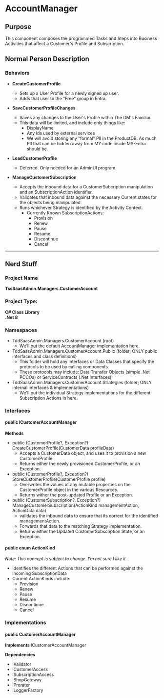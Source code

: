 # AccountManager

## Purpose
This component composes the programmed Tasks and Steps into Business Activities that affect a Customer's Profile and Subscription.

## Normal Person Description

### Behaviors
* **CreateCustomerProfile**
  * Sets up a User Profile for a newly signed up user.
  * Adds that user to the "Free" group in Entra.
* **SaveCustomerProfileChanges**
  * Saves any changes to the User's Profile within The DM's Familiar.
  * This data will be limited, and include only things like:
    * DisplayName
    * Any Ids used by external services
    * We will avoid storing any "formal" PII in the ProductDB.  As much PII that can be hidden away from MY code inside MS-Entra should be.
* **LoadCustomerProfile**
  * Deferred.  Only needed for an AdminUI program.

* **ManageCustomerSubscription**
  * Accepts the inbound data for a CustomerSubcription manipulation and an SubscriptionAction identifier.
  * Validates that inbound data against the necessary Current states for the objects being manipulated.
  * Runs whichever Strategy is identified by the Activity Context.
    * Currently Known SubscriptionActions:
      * Provision
      * Renew
      * Pause
      * Resume
      * Discontinue
      * Cancel

---
## Nerd Stuff
### Project Name
**TssSaasAdmin.Managers.CustomerAccount**

### Project Type:  
**C# Class Library**  
**.Net 8**

### Namespaces
 * TddSaasAdmin.Managers.CustomerAccount (root)
   * We'll put the default AccountManager implementation here.
 * TddSaasAdmin.Managers.CustomerAccount.Public (folder; ONLY public interfaces and class definitions)
   * This folder will hold any interfaces or Data Classes that specify the protocols to be used by calling components.
   * These protocols may include:  Data Transfer Objects (simple .Net POCOs) or ServiceContracts (.Net Interfaces)
 * TddSaasAdmin.Managers.CustomerAccount.Strategies (folder; ONLY internal interfaces & implementations)
   * We'll put the individual Strategy implementations for the different Subscription Actions in here.

### Interfaces
#### public ICustomerAccountManager

**Methods**
 * public (CustomerProfile?, Exception?) CreateCustomerProfile(CustomerData profileData)
   * Accepts a CustomerData object, and uses it to provision a new CustomerProfile.
   * Returns either the newly provisioned CustomerProfile, or an Exception.
 * public (CustomerProfile?, Exception?) StoreCustomerProfile(CustomerProfile profile)
   * Overwrites the values of any mutable properties on the CustomerProfile object in the various Resources.
   * Returns wither the post-updated Profile or an Exception.
 * public (CustomerSubscription?, Exception?) ManageCustomerSubscription(ActionKind managementAction, ActionData data)
   * validates the inbound data to ensure that its correct for the identified managementAction.
   * Forwards that data to the matching Strategy implementation.
   * Returns either the Updated CustomerSobscription State, or an Exception.

#### public enum ActionKind
*Note:  This concept is subject to change.  I'm not sure I like it.*
 * Identifies the different Actions that can be performed against the incoming SubscriptionData
 * Current ActionKinds include:
   * Provision
   * Renew
   * Pause
   * Resume
   * Discontinue
   * Cancel

### Implementations

#### public CustomerAccountManager
**Implements** ICustomerAccountManager


**Dependencies**
 * IValidator
 * ICustomerAccess
 * ISubscriptionAccess
 * IShopGateway
 * IProrater
 * ILoggerFactory
